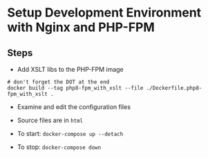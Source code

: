 # Setup Development Environment with Nginx and PHP-FPM

## Steps

- Add XSLT libs to the PHP-FPM image 

```
# don't forget the DOT at the end
docker build --tag php8-fpm_with_xslt --file ./Dockerfile.php8-fpm_with_xslt .
```

- Examine and edit the configuration files

- Source files are in `html`

- To start: `docker-compose up --detach`

- To stop: `docker-compose down`

